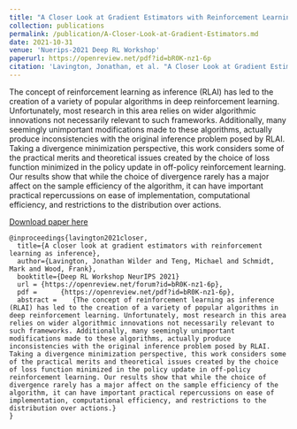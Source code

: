 ```yaml
---
title: "A Closer Look at Gradient Estimators with Reinforcement Learning as Inference"
collection: publications
permalink: /publication/A-Closer-Look-at-Gradient-Estimators.md 
date: 2021-10-31
venue: 'Nuerips-2021 Deep RL Workshop'
paperurl: https://openreview.net/pdf?id=bR0K-nz1-6p
citation: 'Lavington, Jonathan, et al. "A Closer Look at Gradient Estimators with Reinforcement Learning as Inference." '
---
```

The concept of reinforcement learning as inference (RLAI) has led to the creation of a variety of popular algorithms in deep reinforcement learning. Unfortunately, most research in this area relies on wider algorithmic innovations not necessarily relevant to such frameworks. Additionally, many seemingly unimportant modifications made to these algorithms, actually produce inconsistencies with the original inference problem posed by RLAI. Taking a divergence minimization perspective, this work considers some of the practical merits and theoretical issues created by the choice of loss function minimized in the policy update in off-policy reinforcement learning. Our results show that while the choice of divergence rarely has a major affect on the sample efficiency of the algorithm, it can have important practical repercussions on ease of implementation, computational efficiency, and restrictions to the distribution over actions.

[Download paper here](https://openreview.net/pdf?id=bR0K-nz1-6p)

```  
@inproceedings{lavington2021closer,
  title={A closer look at gradient estimators with reinforcement learning as inference},
  author={Lavington, Jonathan Wilder and Teng, Michael and Schmidt, Mark and Wood, Frank},
  booktitle={Deep RL Workshop NeurIPS 2021}
  url = {https://openreview.net/forum?id=bR0K-nz1-6p}, 
  pdf = 	 {https://openreview.net/pdf?id=bR0K-nz1-6p},
  abstract = 	{The concept of reinforcement learning as inference (RLAI) has led to the creation of a variety of popular algorithms in deep reinforcement learning. Unfortunately, most research in this area relies on wider algorithmic innovations not necessarily relevant to such frameworks. Additionally, many seemingly unimportant modifications made to these algorithms, actually produce inconsistencies with the original inference problem posed by RLAI. Taking a divergence minimization perspective, this work considers some of the practical merits and theoretical issues created by the choice of loss function minimized in the policy update in off-policy reinforcement learning. Our results show that while the choice of divergence rarely has a major affect on the sample efficiency of the algorithm, it can have important practical repercussions on ease of implementation, computational efficiency, and restrictions to the distribution over actions.}
}
 ```
 